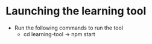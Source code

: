 # Launching the learning tool

- Run the following commands to run the tool
  - cd learning-tool -> npm start


